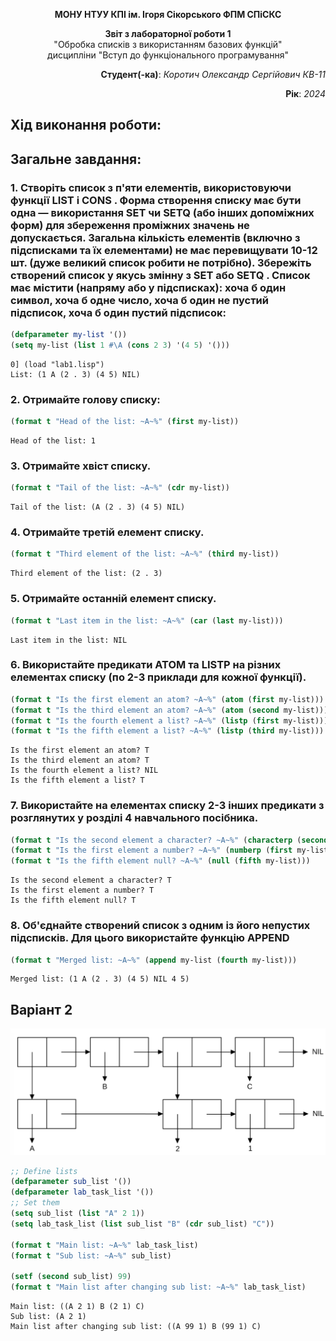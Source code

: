 <p align="center"><b>МОНУ НТУУ КПІ ім. Ігоря Сікорського ФПМ СПіСКС</b></p>
<p align="center">
<b>Звіт з лабораторної роботи 1</b><br/>
"Обробка списків з використанням базових функцій"<br/>
дисципліни "Вступ до функціонального програмування"
</p>

<p align="right"><b>Студент(-ка)</b>: <i>Коротич Олександр Сергійович КВ-11</i><p>
<p align="right"><b>Рік</b>: <i>2024</i><p>

## Хід виконання роботи:

## Загальне завдання:

### 1. Створіть список з п'яти елементів, використовуючи функції LIST і CONS . Форма створення списку має бути одна — використання SET чи SETQ (або інших допоміжних форм) для збереження проміжних значень не допускається. Загальна кількість елементів (включно з підсписками та їх елементами) не має перевищувати 10-12 шт. (дуже великий список робити не потрібно). Збережіть створений список у якусь змінну з SET або SETQ . Список має містити (напряму або у підсписках): хоча б один символ, хоча б одне число, хоча б один не пустий підсписок, хоча б один пустий підсписок:
```lisp
(defparameter my-list '())
(setq my-list (list 1 #\A (cons 2 3) '(4 5) '()))
```
```
0] (load "lab1.lisp")
List: (1 A (2 . 3) (4 5) NIL)
```
### 2. Отримайте голову списку:
```lisp
(format t "Head of the list: ~A~%" (first my-list))
```
```
Head of the list: 1
```
### 3. Отримайте хвіст списку.
```lisp
(format t "Tail of the list: ~A~%" (cdr my-list))
```
```
Tail of the list: (A (2 . 3) (4 5) NIL)
```
### 4. Отримайте третій елемент списку.
```lisp
(format t "Third element of the list: ~A~%" (third my-list))
```
```
Third element of the list: (2 . 3)
```
### 5. Отримайте останній елемент списку.
```lisp
(format t "Last item in the list: ~A~%" (car (last my-list)))
```
```
Last item in the list: NIL
```
### 6. Використайте предикати ATOM та LISTP на різних елементах списку (по 2-3 приклади для кожної функції).
```lisp
(format t "Is the first element an atom? ~A~%" (atom (first my-list)))
(format t "Is the third element an atom? ~A~%" (atom (second my-list)))
(format t "Is the fourth element a list? ~A~%" (listp (first my-list)))
(format t "Is the fifth element a list? ~A~%" (listp (third my-list)))
```
```
Is the first element an atom? T
Is the third element an atom? T
Is the fourth element a list? NIL
Is the fifth element a list? T
```
### 7. Використайте на елементах списку 2-3 інших предикати з розглянутих у розділі 4 навчального посібника.
```lisp
(format t "Is the second element a character? ~A~%" (characterp (second my-list)))
(format t "Is the first element a number? ~A~%" (numberp (first my-list)))
(format t "Is the fifth element null? ~A~%" (null (fifth my-list)))
```
```
Is the second element a character? T
Is the first element a number? T
Is the fifth element null? T
```
### 8. Об'єднайте створений список з одним із його непустих підсписків. Для цього використайте функцію APPEND 
```lisp
(format t "Merged list: ~A~%" (append my-list (fourth my-list)))
```
```
Merged list: (1 A (2 . 3) (4 5) NIL 4 5)
```
## Варіант 2
<p align="center">
<img src="lab-1-variant.png">
</p>

```lisp
;; Define lists
(defparameter sub_list '())
(defparameter lab_task_list '())
;; Set them
(setq sub_list (list "A" 2 1))
(setq lab_task_list (list sub_list "B" (cdr sub_list) "C"))

(format t "Main list: ~A~%" lab_task_list)
(format t "Sub list: ~A~%" sub_list)

(setf (second sub_list) 99)
(format t "Main list after changing sub list: ~A~%" lab_task_list)
```
```
Main list: ((A 2 1) B (2 1) C)
Sub list: (A 2 1)
Main list after changing sub list: ((A 99 1) B (99 1) C)
```